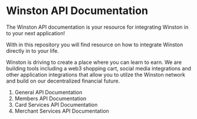 # Winston API Documentation
The Winston API documentation is your resource for integrating Winston in to your next application!

With in this repository you will find resource on how to integrate Winston directly in to your life.

Winston is driving to create a place where you can learn to earn. We are building tools including a web3 shopping cart, social media integrations and other application integrations that allow you to utilze the Winston network and build on our decentralized financial future.

1. General API Documentation
1. Members API Documentation
1. Card Services API Documentation
1. Merchant Services API Documentation
